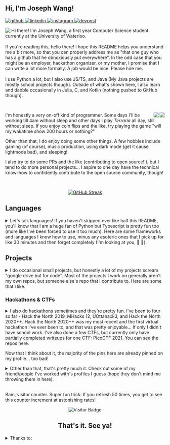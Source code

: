 <!-- Welcome to my README! Here are some 🪑chairs🪑 and 🍪cookies🍪 as you try to comprehend what godforsaken aborrhant creature arose as a result of this README... -->

<!-- Hey myself, replace this with a poppin header later when I'm not tired -->
## Hi, I'm Joseph Wang!

<!-- Please follow my socials I want friends and fame -->
<a href="https://github.com/EmeraldEntities" target="_blank">
  <img src=https://img.shields.io/badge/-github-%2324292e?style=for-the-badge&logo=github&logoColor=white alt="github" />
</a>
<a href="https://linkedin.com/in/joseph-wang1516" target="_blank">
  <img src=https://img.shields.io/badge/-linkedin-%231E77B5?style=for-the-badge&logo=linkedin&logoColor=white alt="linkedin" />
</a>
<a href="https://instagram.com/EmeraldEntity" target="_blank">
  <img src=https://img.shields.io/badge/-instagram-black?style=for-the-badge&logo=instagram&logoColor=white alt="instagram" />
</a>
<a href="https://devpost.com/EmeraldEntities" target="_blank">
  <img src=https://img.shields.io/badge/-devpost-white?style=for-the-badge&logo=devpost&logoColor=black alt="devpost" />
</a>  

<!-- Boo yeah, it's part 1 of the introduction. I say my name twice! -->
<div align="left">
  <p>
    <a href="https://github.com/EmeraldEntities">
      <img align="left" src="https://github-readme-stats.vercel.app/api/top-langs/?username=EmeraldEntities&theme=radical"/>
    </a>
  </p>

  Hi there! I'm Joseph Wang, a first year Computer Science student currently at the University of Waterloo. 
  <br /><br />
  If you're reading this, hello there! I hope this README helps you understand me a bit more, so that you can properly address me as "that one guy who has a github that he obnoxiously put everywhere". In the odd case that you might be an employer, hackathon organizer, or my mother, I promise that I can write a lot more formally. A job would be nice. Please hire me.
  <br /><br />
  I use Python a lot, but I also use JS/TS, and Java (My Java projects are mostly school projects though). Outside of what's shown here, I also learn and dabble occasionally in Julia, C, and Kotlin (nothing pushed to GitHub though).

  </p>
</div>

<!-- Woo, part 2 of the introduction! More charts and stats and cool stuff and stolen widgets, hurrayyy. -->
<br />
<div align="left">        
  <p>
    <a href="https://github.com/EmeraldEntities">
      <img align="right" src="https://github-readme-stats.vercel.app/api?username=EmeraldEntities&show_icons=true&theme=radical&hide=stars&count_private=true&layout=default&custom_title=GitHub%20Stats"/>
    </a>
    <a href="https://wakatime.com/@EmeraldEntities">
      <img align="right" src="https://github-readme-stats.vercel.app/api/wakatime?username=EmeraldEntities&theme=radical&layout=compact)](https://github.com/EmeraldEntities"/>
    </a>
    
  </p>
  
  <!-- I hope I don't come off as quite boring! Maybe I should spaz this section up with emojis—it's what all the cool kids seem to be doing. -->
  I'm honestly a very on-off kind of programmer. Some days I'll be working till 4am without sleep and other days I play *Terraria* all day, still without sleep. If you enjoy coin flips and the like, try playing the game "will my wakatime show 200 hours or nothing?"
  <br />
  
  Other than that, I do enjoy doing some other things. A few hobbies include gaming (of course), music production, using dark mode (get it cause lightmode bad), and sleeping! 
  
  I also try to do some PRs and the like (contributing to open source!!), but I tend to do more personal projects... I aspire to one day have the technical know-how to confidently contribute to the open source community, though!
</div>

<br />

<!-- GitHub streak! This is cool, although it'll stay at 0 for quite some time. Newlines around seem to be necessary, but I haven't the foggiest why. Probably some specification on the markdown flavouring that I haven't bothered to read! -->
<div align="center">
  
  [![GitHub Streak](http://github-readme-streak-stats.herokuapp.com?user=EmeraldEntities&theme=radical)](https://git.io/streak-stats)

</div>

<!-- Massive thanks to the profilinator for providing these nice SVGs! -->
## Languages

<details>
  <summary>
    Let's talk languages! If you haven't skipped over like half this README, you'll know that I am a huge fan of Python but Typescript is pretty fun too (more like I've been forced to use it too much). Here are some frameworks and languages I know how to use, minus any esoteric ones that I pick up for like 30 minutes and then forget completely (I'm looking at you, 🏁 🍇).
  </summary>

<div align="center">  
  <h3>Languages</h3>
  
  <img style="margin: 10px" src="https://profilinator.rishav.dev/skills-assets/html5-original-wordmark.svg" alt="HTML5" height="25" />  
  <img style="margin: 10px" src="https://profilinator.rishav.dev/skills-assets/css3-original-wordmark.svg" alt="CSS3" height="25" /> 
  <img style="margin: 10px" src="https://profilinator.rishav.dev/skills-assets/python-original.svg" alt="Python" height="25" />  
  <img style="margin: 10px" src="https://profilinator.rishav.dev/skills-assets/typescript-original.svg" alt="TypeScript" height="25" />  
  <img style="margin: 10px" src="https://profilinator.rishav.dev/skills-assets/javascript-original.svg" alt="JavaScript" height="25" />  
  <img style="margin: 10px" src="https://profilinator.rishav.dev/skills-assets/java-original-wordmark.svg" alt="Java" height="25" />  
</div>  

<div align="center">  
  <h3>Libraries</h3>
  
  <img style="margin: 10px" src="https://profilinator.rishav.dev/skills-assets/react-original-wordmark.svg" alt="React" height="25" />  
  <img style="margin: 10px" src="https://profilinator.rishav.dev/skills-assets/nodejs-original-wordmark.svg" alt="Node.js" height="25" />  
  <img style="margin: 10px" src="https://profilinator.rishav.dev/skills-assets/git-scm-icon.svg" alt="Git" height="25" />  
  <img style="margin: 10px" src="https://profilinator.rishav.dev/skills-assets/bootstrap-plain.svg" alt="Bootstrap" height="25" />  
  <img style="margin: 10px" src="https://profilinator.rishav.dev/skills-assets/django-original.svg" alt="Django" height="25" />  
</div>  
</details>

<!-- The real meat of this github thingy, or so I hope... I don't actually have a lot of projects, yet! -->
## Projects

<details>
  <summary> I do occasional small projects, but honestly a lot of my projects scream "google drive but for code". Most of the projects I work on generally aren't my own repos, but someone else's repo that I contribute to. Here are some that I like. </summary>
  
  <br />
  <p> <!-- The <p> tag formats it correctly -->
    <a href="https://github.com/EmeraldEntities/arknights-scraper">
      <img align="left" src="https://github-readme-stats.vercel.app/api/pin/?username=EmeraldEntities&repo=arknights-scraper&theme=radical"/>
    </a>
    <a href="https://github.com/RyanLin11/Good-Night-Out">
      <img align="center" src="https://github-readme-stats.vercel.app/api/pin/?username=RyanLin11&repo=Good-Night-Out&theme=radical"/>
    </a>

  </p>
  <p>
    <a href="https://github.com/shari09/StuCo-Website-Redesigned">
      <img align="left" src="https://github-readme-stats.vercel.app/api/pin/?username=shari09&repo=StuCo-Website-Redesigned&theme=radical&show_owner=true"/>
    </a>
    <a href="https://github.com/EmeraldEntities/hofBOTcl">
      <img align="center" src="https://github-readme-stats.vercel.app/api/pin/?username=EmeraldEntities&repo=hofBOTcl&theme=radical"/>
    </a>
  </p>
</details>

<!-- Ahhh, hackathons! Fun fact: I actually only included CTFS in here because I needed one more repo to fill the space or my formatting would break. -->
### Hackathons & CTFs
<details>
  <summary> I also do hackathons sometimes and they're pretty fun. I've been to four so far - Hack the North 2019, MHacks 12, UOttahack3, and Hack the North 2020++. Hack the North 2020++ was my most recent and the first virtual hackathon I've ever been to, and that was pretty enjoyable... If only I didn't have school work. I've also done a few CTFs, but currently only have partially completed writeups for one CTF: PicoCTF 2021. You can see the repos here. </summary>
  
  <br />
  <p>
    <a href="https://github.com/HTN2021-Minute-Aid/HTN2021-Frontend">
      <img align="left" src="https://github-readme-stats.vercel.app/api/pin/?username=HTN2021-Minute-Aid&repo=HTN2021-Frontend&theme=radical&show_owner=true"/>
    </a>
    <a href="https://github.com/beepboop271/mhacks-12">
      <img align="center" src="https://github-readme-stats.vercel.app/api/pin/?username=beepboop271&repo=mhacks-12&theme=radical&show_owner=true"/>
    </a>
  </p>
  
  <p>
    <a href="https://github.com/candicez03/uottahack-3">
      <img align="left" src="https://github-readme-stats.vercel.app/api/pin/?username=candicez03&repo=uottahack-3&theme=radical&show_owner=true"/>
    </a>
    <a href="https://github.com/EmeraldEntities/yap-tapp">
      <img align="left" src="https://github-readme-stats.vercel.app/api/pin/?username=emeraldentities&repo=yap-tapp&theme=radical&show_owner=true"/>
    </a>
  </p>
</details>

Now that I think about it, the majority of the pins here are already pinned on my profile... too bad!
<details>
  <summary>Other than that, that's pretty much it. Check out some of my friend/people I've worked with's profiles I guess (hope they don't mind me throwing them in here).</summary>

  <!-- One day I dream that Github markdown will support border=0... I've listed some people I've worked with here, they're pretty cool! -->
  <br />
  <div align="center">
    <table border="0">
      <tr>
        <td align="center">
          <a href="https://github.com/beepboop271">
            <img src="https://avatars2.githubusercontent.com/u/53926222?v=4" width="100px;" alt=""/>
            <br />
            <sub>beepboop271</sub>
          </a>
        </td>
        <td align="center">
          <a href="https://github.com/shari09">
            <img src="https://avatars0.githubusercontent.com/u/44912260?v=4" width="100px;" alt=""/>
            <br />
            <sub>shari09</sub>
          </a>
        </td>
        <td align="center">
          <a href="https://github.com/nightlight521">
            <img src="https://avatars0.githubusercontent.com/u/10256074?v=4" width="100px;" alt=""/>
            <br />
            <sub>nightlight521</sub>
          </a>
        </td>
        <td align="center">
          <a href="https://github.com/candicez03">
            <img src="https://avatars1.githubusercontent.com/u/58599808?v=4" width="100px;" alt=""/>
            <br />
            <sub>candicezzzzz</sub>
          </a>
        </td>
        <td align="center">
          <a href="https://github.com/NathanWong1106">
            <img src="https://avatars1.githubusercontent.com/u/56657800?v=4" width="100px;" alt=""/>
            <br />
            <sub>NathanWong1106</sub>
          </a>
        </td>
        <td align="center">
          <a href="https://github.com/vivian-dai">
            <img src="https://avatars.githubusercontent.com/u/38384400?v=4" width="100px;" alt=""/>
            <br />
            <sub>vivian-dai</sub>
          </a>
        </td>
      </tr>
    </table>
  </div>
</details>
<br />

<!-- I can't think of a better place to put this -->
Bam, visitor counter. Super fun trick: If you refresh 50 times, you get to see this counter increment at astonishing rates!
<div align=center>
  
![Visitor Badge](https://visitor-badge-reloaded.herokuapp.com/badge?page_id=emeraldentities-emeraldentities&style=for-the-badge&logo=github&logoColor=white)
  
</div>

<div align="center">
  <h2> That's it. See ya! </h2>
</div>

<!-- Annndd that's a wrap! Go say thanks to these lovely people and use their things! -->
<details>
  <summary> Thanks to: </summary>
    <sub>
      - <a href="https://github.com/anuraghazra/github-readme-stats">anuraghazra/github-readme-stats</a> for the repo and overall GitHub stats. <br />
      - <a href="https://github.com/DenverCoder1/github-readme-streak-stats">DenverCoder1/readme-streak-stats</a> for the streak stats. <br />
      - <a href="https://github.com/Nathan13888/VisitorBadgeReloaded">Nathan13888/VisitorBadgeReloaded</a> for the visitor badge. <br />
      - <a href="https://github.com/rishavanand/github-profilinator">rishavanand/github-profilinator</a> for the profilinator, which helped with layout, good code suggestions, and the assets. <br />
      - <a href="https://shields.io/">shields.io</a> for the badges. <br />
      - <a href="https://github.com/beepboop271">beepboop271</a>, this layout was inspired by his.<br />
      - <a href="https://github.com/vivian-dai">vivian-dai</a>, she inspired me to make a V2.<br />
      - <a href="https://github.com/shari09">shari09</a>, for supporting me through all types of days <3.<br />
      Thanks for making this profile a bit cooler!
    </sub>
</details>
